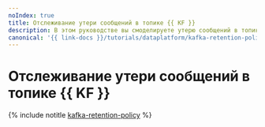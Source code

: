```yaml
---
noIndex: true
title: Отслеживание утери сообщений в топике {{ KF }}
description: В этом руководстве вы смоделируете утерю сообщений в топике на тестовом кластере {{ mkf-name }}, а затем проследите закономерности, возникающие при утере сообщений, с помощью сервиса {{ monitoring-full-name }}.
canonical: '{{ link-docs }}/tutorials/dataplatform/kafka-retention-policy'
---
```


# Отслеживание утери сообщений в топике {{ KF }}

{% include notitle [kafka-retention-policy](../../_tutorials/dataplatform/kafka/kafka-retention-policy.md) %}
